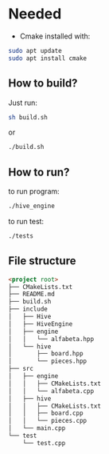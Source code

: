 # Needed

- Cmake installed with:

```bash
sudo apt update
sudo apt install cmake
```

## How to build?

Just run:

```bash
sh build.sh
```

or

```bash
./build.sh
```

## How to run?

to run program:

```bash
./hive_engine
```

to run test:

```bash
./tests
```

## File structure

```md
<project root>
├── CMakeLists.txt
├── README.md
├── build.sh
├── include
│   ├── Hive
│   ├── HiveEngine
│   ├── engine
│   │   └── alfabeta.hpp
│   └── hive
│       ├── board.hpp
│       └── pieces.hpp
├── src
│   ├── engine
│   │   ├── CMakeLists.txt
│   │   └── alfabeta.cpp
│   ├── hive
│   │   ├── CMakeLists.txt
│   │   ├── board.cpp
│   │   └── pieces.cpp
│   └── main.cpp
└── test
    └── test.cpp
```
